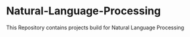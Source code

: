# Natural-Language-Processing
This Repository contains projects build for Natural Language Processing
